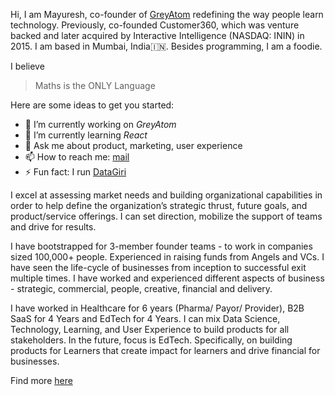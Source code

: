 Hi, I am Mayuresh, co-founder of [GreyAtom](https://greyatom.com) redefining the way people learn technology. Previously, co-founded Customer360, which was venture backed and later acquired by Interactive Intelligence (NASDAQ: ININ) in 2015. I am based in Mumbai, India🇮🇳.  Besides programming, I am a foodie. 

I believe 
> Maths is the ONLY Language

Here are some ideas to get you started:

- 🔭 I’m currently working on *GreyAtom*
- 🌱 I’m currently learning *React*
- 💬 Ask me about product, marketing, user experience 
- 📫 How to reach me: [mail](mailto:mayuresh.shilotri@gmail.com)
- ⚡ Fun fact: I run [DataGiri](https://www.meetup.com/DataGiri/)

I excel at assessing market needs and building organizational capabilities in order to help define the organization’s strategic thrust, future goals, and product/service offerings. I can set direction, mobilize the support of teams and drive for results.

I have bootstrapped for 3-member founder teams - to work in companies sized 100,000+ people. Experienced in raising funds from Angels and VCs. I have seen the life-cycle of businesses from inception to successful exit multiple times. I have worked and experienced different aspects of business - strategic, commercial, people, creative, financial and delivery.

I have worked in Healthcare for 6 years (Pharma/ Payor/ Provider), B2B SaaS for 4 Years and EdTech for 4 Years. I can mix Data Science, Technology, Learning, and User Experience to build products for all stakeholders. In the future, focus is EdTech. Specifically, on building products for Learners that create impact for learners and drive financial for businesses.

Find more [here](https://www.shilotri.com)
